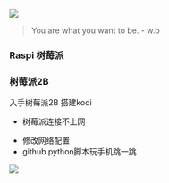 ![](http://upload-images.jianshu.io/upload_images/7802425-9eb1bcd006e34aa6.png?imageMogr2/auto-orient/strip%7CimageView2/2/w/1240)
> You are what you want to be. - w.b

### Raspi 树莓派

### 树莓派2B

入手树莓派2B 搭建kodi

- 树莓派连接不上网
+ 修改网络配置
+ github python脚本玩手机跳一跳

![](http://upload-images.jianshu.io/upload_images/7802425-bb910b4ae954107a.png?imageMogr2/auto-orient/strip%7CimageView2/2/w/1240)
